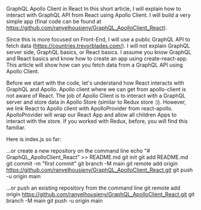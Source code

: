 GraphQL Apollo Client in React
In this short article, I will explain how to interact with GraphQL API from React using Apollo Client. I will build a very simple app (final code can be found at https://github.com/ranyelhousieny/GraphQL_ApolloClient_React).

Since this is more focused on Front-End, I will use a public GraphQL API to fetch data (https://countries.trevorblades.com/). I will not explain GraphQL server side, GraphQL basics, or React basics. I assume you know GraphQL and React basics and know how to create an app using create-react-app. This article will show how can you fetch data from a GraphQL API using Apollo Client.

Before we start with the code, let's understand how React interacts with GraphQL and Apollo. Apollo client where we can get from apollo-client is not aware of React. The job of Apollo Client is to interact with a GraphQL server and store data in Apollo Store (similar to Redux store :)). However, we link React to Apollo client with ApolloProvider from react-apollo. ApolloProvider will wrap our React App and allow all children Apps to interact with the store. If you worked with Redux, before, you will find this familiar.

Here is index.js so far:

…or create a new repository on the command line
echo "# GraphQL_ApolloClient_React" >> README.md
git init
git add README.md
git commit -m "first commit"
git branch -M main
git remote add origin https://github.com/ranyelhousieny/GraphQL_ApolloClient_React.git
git push -u origin main
                
…or push an existing repository from the command line
git remote add origin https://github.com/ranyelhousieny/GraphQL_ApolloClient_React.git
git branch -M main
git push -u origin main